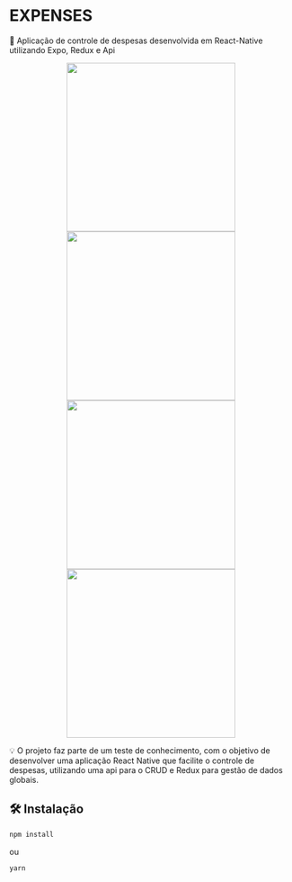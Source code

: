 # EXPENSES

📜 Aplicação de controle de despesas desenvolvida em React-Native utilizando Expo, Redux e Api

<p align="center">
<img src="https://user-images.githubusercontent.com/33927459/118713118-f333de80-b7f7-11eb-933a-c68b46b966d7.jpeg" width='300' />
<img src="https://user-images.githubusercontent.com/33927459/118713311-270f0400-b7f8-11eb-988b-45b0aab40530.jpeg" width='300' />
<img src="https://user-images.githubusercontent.com/33927459/118713364-355d2000-b7f8-11eb-848e-0e2133961f1c.jpeg" width='300' />
<img src="https://user-images.githubusercontent.com/33927459/118713477-5aea2980-b7f8-11eb-8e29-c29033610f9c.png" width='300' />
</p>

💡 O projeto faz parte de um teste de conhecimento, com o objetivo de desenvolver uma aplicação React Native que facilite o controle de despesas, utilizando uma api para o CRUD e Redux para gestão de dados globais.

## 🛠 Instalação

```sh
npm install
```
ou
```sh
yarn
```
